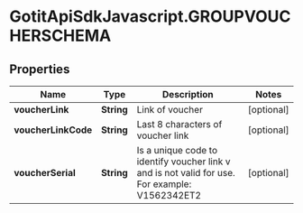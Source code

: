 # GotitApiSdkJavascript.GROUPVOUCHERSCHEMA

## Properties

Name | Type | Description | Notes
------------ | ------------- | ------------- | -------------
**voucherLink** | **String** | Link of voucher | [optional] 
**voucherLinkCode** | **String** | Last 8 characters of voucher link | [optional] 
**voucherSerial** | **String** | Is a unique code to identify voucher link v and is not valid for use. For example: V1562342ET2 | [optional] 


